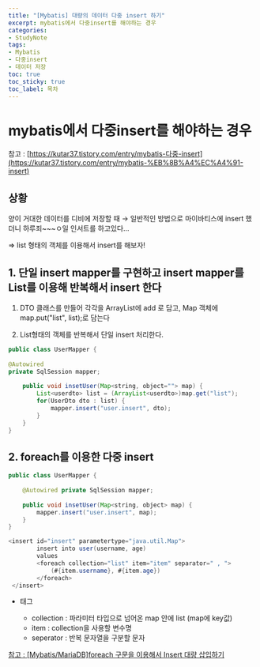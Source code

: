 ```yaml
---
title: "[Mybatis] 대량의 데이터 다중 insert 하기"
excerpt: mybatis에서 다중insert를 해야하는 경우
categories:
- StudyNote
tags:
- Mybatis
- 다중insert
- 데이터 저장
toc: true
toc_sticky: true
toc_label: 목차
---
```


# mybatis에서 다중insert를 해야하는 경우

참고 : [https://kutar37.tistory.com/entry/mybatis-다중-insert](https://kutar37.tistory.com/entry/mybatis-%EB%8B%A4%EC%A4%91-insert)

## 상황

양이 거대한 데이터를 디비에 저장할 때 → 일반적인 방법으로 마이바티스에 insert 했더니 하루죄~~~ㅇ일 인서트를 하고있다...

⇒ list 형태의 객체를 이용해서 insert를 해보자! 

## 1. 단일 insert mapper를 구현하고 insert mapper를 List를 이용해 반복해서 insert 한다

1) DTO 클래스를 만들어 각각을 ArrayList에 add 로 담고, Map 객체에 map.put("list", list);로 담는다

2) List형태의 객체를 반복해서 단일 insert 처리한다.

```java
public class UserMapper {
     
@Autowired 
private SqlSession mapper;
     
    public void insetUser(Map<string, object=""> map) {
        List<userdto> list = (ArrayList<userdto>)map.get("list");
        for(UserDto dto : list) {
            mapper.insert("user.insert", dto);
        }
    }
}
```

## 2. foreach를 이용한 다중 insert

```java
public class UserMapper {
     
    @Autowired private SqlSession mapper;
     
    public void insetUser(Map<string, object> map) {
        mapper.insert("user.insert", map);
    }
}
```

```java
<insert id="insert" parametertype="java.util.Map">
        insert into user(username, age)
        values
        <foreach collection="list" item="item" separator=" , ">
            (#{item.username}, #{item.age})
        </foreach>
 </insert>
```

- <foreach> 태그
    - collection : 파라미터 타입으로 넘어온 map 안에 list (map에 key값)
    - item : collection을 사용할 변수명
    - seperator : 반복 문자열을 구분할 문자

[참고 : [Mybatis/MariaDB]foreach 구문을 이용해서 Insert 대량 삽입하기](https://vivi-world.tistory.com/13)

